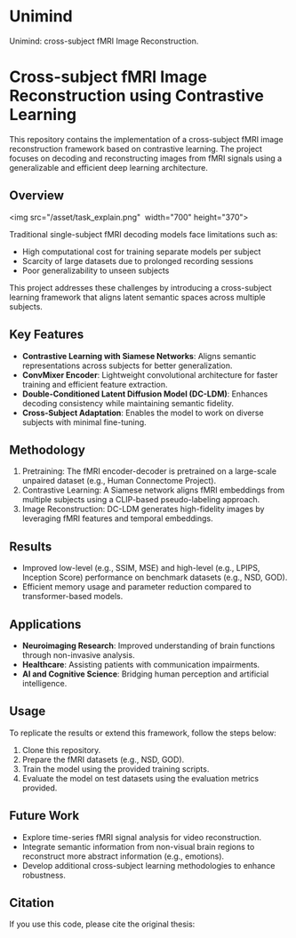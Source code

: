 # Unimind
Unimind: cross-subject fMRI Image Reconstruction. 


# Cross-subject fMRI Image Reconstruction using Contrastive Learning

This repository contains the implementation of a cross-subject fMRI image reconstruction framework based on contrastive learning. The project focuses on decoding and reconstructing images from fMRI signals using a generalizable and efficient deep learning architecture.

## Overview
<img src="/asset/task_explain.png"  width="700" height="370">

Traditional single-subject fMRI decoding models face limitations such as:
- High computational cost for training separate models per subject
- Scarcity of large datasets due to prolonged recording sessions
- Poor generalizability to unseen subjects

This project addresses these challenges by introducing a cross-subject learning framework that aligns latent semantic spaces across multiple subjects.

## Key Features
- **Contrastive Learning with Siamese Networks**: Aligns semantic representations across subjects for better generalization.
- **ConvMixer Encoder**: Lightweight convolutional architecture for faster training and efficient feature extraction.
- **Double-Conditioned Latent Diffusion Model (DC-LDM)**: Enhances decoding consistency while maintaining semantic fidelity.
- **Cross-Subject Adaptation**: Enables the model to work on diverse subjects with minimal fine-tuning.

## Methodology
1. Pretraining: The fMRI encoder-decoder is pretrained on a large-scale unpaired dataset (e.g., Human Connectome Project).
2. Contrastive Learning: A Siamese network aligns fMRI embeddings from multiple subjects using a CLIP-based pseudo-labeling approach.
3. Image Reconstruction: DC-LDM generates high-fidelity images by leveraging fMRI features and temporal embeddings.

## Results
- Improved low-level (e.g., SSIM, MSE) and high-level (e.g., LPIPS, Inception Score) performance on benchmark datasets (e.g., NSD, GOD).
- Efficient memory usage and parameter reduction compared to transformer-based models.

## Applications
- **Neuroimaging Research**: Improved understanding of brain functions through non-invasive analysis.
- **Healthcare**: Assisting patients with communication impairments.
- **AI and Cognitive Science**: Bridging human perception and artificial intelligence.

## Usage
To replicate the results or extend this framework, follow the steps below:
1. Clone this repository.
2. Prepare the fMRI datasets (e.g., NSD, GOD).
3. Train the model using the provided training scripts.
4. Evaluate the model on test datasets using the evaluation metrics provided.

## Future Work
- Explore time-series fMRI signal analysis for video reconstruction.
- Integrate semantic information from non-visual brain regions to reconstruct more abstract information (e.g., emotions).
- Develop additional cross-subject learning methodologies to enhance robustness.

## Citation
If you use this code, please cite the original thesis:

